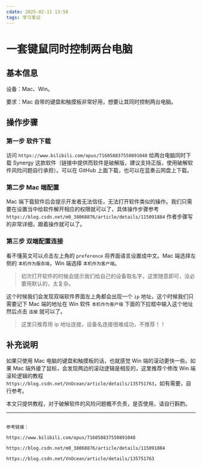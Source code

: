 ```yaml
---
cdate: 2025-02-11 13:58
tags: 学习笔记 
---
```


# 一套键鼠同时控制两台电脑

## 基本信息

设备：Mac、Win。

要求：Mac 自带的键盘和触摸板非常好用，想要让其同时控制两台电脑。

## 操作步骤

### 第一步 软件下载

访问 `https://www.bilibili.com/opus/716058837550891048` 给两台电脑同时下载 Synergy 这款软件（链接中提供而软件是破解版，建议支持正版，使用破解软件风险问题自行承担）。可以在 GitHub 上面下载，也可以在蓝奏云网盘上下载。

### 第二步 Mac 端配置

Mac 端下载软件后会提示开发者无法信任，无法打开软件类似的操作。我们只需要在设置当中给软件解开相应的权限就可以了，具体操作步骤参考 `https://blog.csdn.net/m0_38068876/article/details/115091884` 作者步骤写的非常详细，跟着操作就可以了。

### 第三步 双端配置连接

看不懂英文可以点击左上角的 `preference` 将界面语言设置成中文。Mac 端选择左侧的 `本机作为服务端`，Win 端选择 `本机作为客户端`。

> 初次打开软件的时候会提示我们给自己的设备取名字，这里随意即可，没必要用默认的，太复杂。

这个时候我们会发现双端软件界面左上角都会出现一个 `ip` 地址，这个时候我们只需要记下 Mac 端的地址在 Win 软件 `本机作为客户端` 下面的下拉框中输入这个地址然后点击 `连接` 就可以了。

> 这里只推荐用 ip 地址连接，设备名连接很难成功，不推荐！！

## 补充说明

如果只使用 Mac 电脑的键盘和触摸板的话，也就感觉 Win 端的滚动更快一些。如果 Mac 端外接了鼠标，会发现两边的滚动逻辑是相反的，这里推荐个修改 Win 端滚轮逻辑的教程 `https://blog.csdn.net/VnOcean/article/details/135751763`，如有需要，自行参考。

本文只提供教程，对于破解软件的风险问题概不负责，是否使用，请自行斟酌。

---

```

参考链接：

https://www.bilibili.com/opus/716058837550891048

https://blog.csdn.net/m0_38068876/article/details/115091884

https://blog.csdn.net/VnOcean/article/details/135751763

```